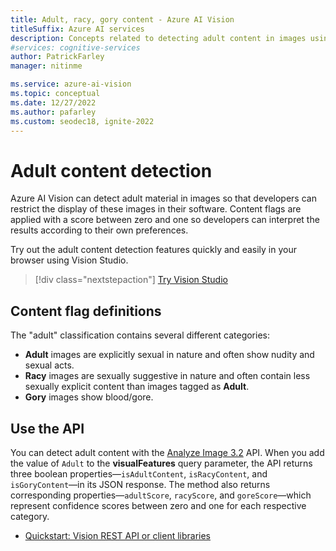 ```yaml
---
title: Adult, racy, gory content - Azure AI Vision
titleSuffix: Azure AI services
description: Concepts related to detecting adult content in images using the Azure AI Vision API.
#services: cognitive-services
author: PatrickFarley
manager: nitinme

ms.service: azure-ai-vision
ms.topic: conceptual
ms.date: 12/27/2022
ms.author: pafarley
ms.custom: seodec18, ignite-2022
---
```


# Adult content detection

Azure AI Vision can detect adult material in images so that developers can restrict the display of these images in their software. Content flags are applied with a score between zero and one so developers can interpret the results according to their own preferences.

Try out the adult content detection features quickly and easily in your browser using Vision Studio.

> [!div class="nextstepaction"]
> [Try Vision Studio](https://portal.vision.cognitive.azure.com/)

## Content flag definitions

The "adult" classification contains several different categories:

- **Adult** images are explicitly sexual in nature and often show nudity and sexual acts.
- **Racy** images are sexually suggestive in nature and often contain less sexually explicit content than images tagged as **Adult**.
- **Gory** images show blood/gore.

## Use the API

You can detect adult content with the [Analyze Image 3.2](https://westcentralus.dev.cognitive.microsoft.com/docs/services/computer-vision-v3-2/operations/56f91f2e778daf14a499f21b) API. When you add the value of `Adult` to the **visualFeatures** query parameter, the API returns three boolean properties&mdash;`isAdultContent`, `isRacyContent`, and `isGoryContent`&mdash;in its JSON response. The method also returns corresponding properties&mdash;`adultScore`, `racyScore`, and `goreScore`&mdash;which represent confidence scores between zero and one for each respective category.

- [Quickstart: Vision REST API or client libraries](./quickstarts-sdk/image-analysis-client-library.md?pivots=programming-language-csharp)
